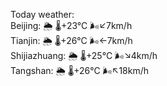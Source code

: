 Today weather:  
Beijing: 🌦   🌡️+23°C 🌬️↙7km/h  
Tianjin: 🌦   🌡️+26°C 🌬️←7km/h  
Shijiazhuang: 🌦   🌡️+25°C 🌬️↘4km/h  
Tangshan: 🌦   🌡️+26°C 🌬️↖18km/h  

